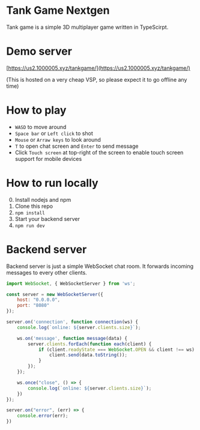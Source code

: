 # Tank Game Nextgen
Tank game is a simple 3D multiplayer game written in TypeScirpt.

# Demo server
[https://us2.1000005.xyz/tankgame/](https://us2.1000005.xyz/tankgame/)

(This is hosted on a very cheap VSP, so please expect it to go offline any time)

# How to play
- `WASD` to move around
- `Space bar` or `Left click` to shot
- `Mouse` or `Arraw keys` to look around
- `T` to open chat screen and `Enter` to send message
- Click `Touch screen` at top-right of the screen to enable touch screen support for mobile devices

# How to run locally
0. Install nodejs and npm
1. Clone this repo
2. `npm install`
3. Start your backend server
4. `npm run dev`

# Backend server
Backend server is just a simple WebSocket chat room. It forwards incoming messages to every other clients.

```javascript
import WebSocket, { WebSocketServer } from 'ws';

const server = new WebSocketServer({
    host: "0.0.0.0",
    port: "8080"
});

server.on('connection', function connection(ws) {
    console.log(`online: ${server.clients.size}`);

    ws.on('message', function message(data) {
        server.clients.forEach(function each(client) {
            if (client.readyState === WebSocket.OPEN && client !== ws) {
                client.send(data.toString());
            }
        });
    });

    ws.once("close", () => {
        console.log(`online: ${server.clients.size}`);
    })
});

server.on("error", (err) => {
    console.error(err);
})
```